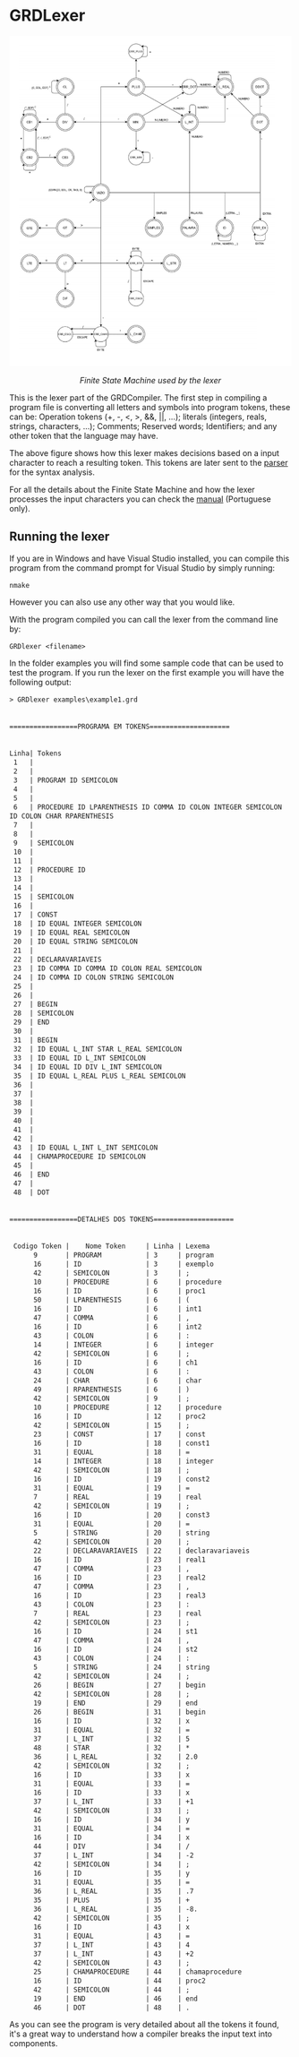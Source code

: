 # GRDLexer

![Finite State Machine for the language](docs/automato.png)
<p align="center"><em>Finite State Machine used by the lexer</em></p>

This is the lexer part of the GRDCompiler. The first step in compiling a program file is converting all letters and symbols into program tokens, these can be: Operation tokens (+, -, <, >, &&, ||,  ...); literals (integers, reals, strings, characters, ...); Comments; Reserved words; Identifiers; and any other token that the language may have.

The above figure shows how this lexer makes decisions based on a input character to reach a resulting token. This tokens are later sent to the [parser](../GRDParser) for the syntax analysis.

For all the details about the Finite State Machine and how the lexer processes the input characters you can check the [manual](docs/manual-automato.pdf) (Portuguese only).

## Running the lexer
If you are in Windows and have Visual Studio installed, you can compile this program from the command prompt for Visual Studio by simply running:
```
nmake
```
However you can also use any other way that you would like.

With the program compiled you can call the lexer from the command line by:
```
GRDlexer <filename>
```

In the folder examples you will find some sample code that can be used to test the program. If you run the lexer on the first example you will have the following output:
```
> GRDlexer examples\example1.grd


=================PROGRAMA EM TOKENS====================


Linha| Tokens
 1   |
 2   |
 3   | PROGRAM ID SEMICOLON
 4   |
 5   |
 6   | PROCEDURE ID LPARENTHESIS ID COMMA ID COLON INTEGER SEMICOLON ID COLON CHAR RPARENTHESIS
 7   |
 8   |
 9   | SEMICOLON
 10  |
 11  |
 12  | PROCEDURE ID
 13  |
 14  |
 15  | SEMICOLON
 16  |
 17  | CONST
 18  | ID EQUAL INTEGER SEMICOLON
 19  | ID EQUAL REAL SEMICOLON
 20  | ID EQUAL STRING SEMICOLON
 21  |
 22  | DECLARAVARIAVEIS
 23  | ID COMMA ID COMMA ID COLON REAL SEMICOLON
 24  | ID COMMA ID COLON STRING SEMICOLON
 25  |
 26  |
 27  | BEGIN
 28  | SEMICOLON
 29  | END
 30  |
 31  | BEGIN
 32  | ID EQUAL L_INT STAR L_REAL SEMICOLON
 33  | ID EQUAL ID L_INT SEMICOLON
 34  | ID EQUAL ID DIV L_INT SEMICOLON
 35  | ID EQUAL L_REAL PLUS L_REAL SEMICOLON
 36  |
 37  |
 38  |
 39  |
 40  |
 41  |
 42  |
 43  | ID EQUAL L_INT L_INT SEMICOLON
 44  | CHAMAPROCEDURE ID SEMICOLON
 45  |
 46  | END
 47  |
 48  | DOT


=================DETALHES DOS TOKENS====================


 Codigo Token |    Nome Token     | Linha | Lexema
      9       | PROGRAM           | 3     | program
      16      | ID                | 3     | exemplo
      42      | SEMICOLON         | 3     | ;
      10      | PROCEDURE         | 6     | procedure
      16      | ID                | 6     | proc1
      50      | LPARENTHESIS      | 6     | (
      16      | ID                | 6     | int1
      47      | COMMA             | 6     | ,
      16      | ID                | 6     | int2
      43      | COLON             | 6     | :
      14      | INTEGER           | 6     | integer
      42      | SEMICOLON         | 6     | ;
      16      | ID                | 6     | ch1
      43      | COLON             | 6     | :
      24      | CHAR              | 6     | char
      49      | RPARENTHESIS      | 6     | )
      42      | SEMICOLON         | 9     | ;
      10      | PROCEDURE         | 12    | procedure
      16      | ID                | 12    | proc2
      42      | SEMICOLON         | 15    | ;
      23      | CONST             | 17    | const
      16      | ID                | 18    | const1
      31      | EQUAL             | 18    | =
      14      | INTEGER           | 18    | integer
      42      | SEMICOLON         | 18    | ;
      16      | ID                | 19    | const2
      31      | EQUAL             | 19    | =
      7       | REAL              | 19    | real
      42      | SEMICOLON         | 19    | ;
      16      | ID                | 20    | const3
      31      | EQUAL             | 20    | =
      5       | STRING            | 20    | string
      42      | SEMICOLON         | 20    | ;
      22      | DECLARAVARIAVEIS  | 22    | declaravariaveis
      16      | ID                | 23    | real1
      47      | COMMA             | 23    | ,
      16      | ID                | 23    | real2
      47      | COMMA             | 23    | ,
      16      | ID                | 23    | real3
      43      | COLON             | 23    | :
      7       | REAL              | 23    | real
      42      | SEMICOLON         | 23    | ;
      16      | ID                | 24    | st1
      47      | COMMA             | 24    | ,
      16      | ID                | 24    | st2
      43      | COLON             | 24    | :
      5       | STRING            | 24    | string
      42      | SEMICOLON         | 24    | ;
      26      | BEGIN             | 27    | begin
      42      | SEMICOLON         | 28    | ;
      19      | END               | 29    | end
      26      | BEGIN             | 31    | begin
      16      | ID                | 32    | x
      31      | EQUAL             | 32    | =
      37      | L_INT             | 32    | 5
      48      | STAR              | 32    | *
      36      | L_REAL            | 32    | 2.0
      42      | SEMICOLON         | 32    | ;
      16      | ID                | 33    | x
      31      | EQUAL             | 33    | =
      16      | ID                | 33    | x
      37      | L_INT             | 33    | +1
      42      | SEMICOLON         | 33    | ;
      16      | ID                | 34    | y
      31      | EQUAL             | 34    | =
      16      | ID                | 34    | x
      44      | DIV               | 34    | /
      37      | L_INT             | 34    | -2
      42      | SEMICOLON         | 34    | ;
      16      | ID                | 35    | y
      31      | EQUAL             | 35    | =
      36      | L_REAL            | 35    | .7
      35      | PLUS              | 35    | +
      36      | L_REAL            | 35    | -8.
      42      | SEMICOLON         | 35    | ;
      16      | ID                | 43    | x
      31      | EQUAL             | 43    | =
      37      | L_INT             | 43    | 4
      37      | L_INT             | 43    | +2
      42      | SEMICOLON         | 43    | ;
      25      | CHAMAPROCEDURE    | 44    | chamaprocedure
      16      | ID                | 44    | proc2
      42      | SEMICOLON         | 44    | ;
      19      | END               | 46    | end
      46      | DOT               | 48    | .
```

As you can see the program is very detailed about all the tokens it found, it's a great way to understand how a compiler breaks the input text into components.